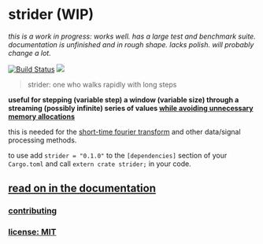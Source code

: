 # strider (WIP)

*this is a work in progress:
works well.
has a large test and benchmark suite.
documentation is unfinished and in rough shape.
lacks polish. will probably change a lot.*

[![Build Status](https://travis-ci.org/snd/strider.svg?branch=master)](https://travis-ci.org/snd/strider/branches)
[![](https://meritbadge.herokuapp.com/strider)](https://crates.io/crates/strider)

> strider: one who walks rapidly with long steps

**useful for stepping (variable step) a window (variable size)
through a streaming (possibly infinite)
series of values [while avoiding
unnecessary memory allocations](https://snd.github.io/strider/strider/index.html#memory)**

this is needed for the [short-time fourier transform](https://en.wikipedia.org/wiki/Short-time_Fourier_transform)
and other data/signal processing methods.

to use add `strider = "0.1.0"`
to the `[dependencies]` section of your `Cargo.toml` and call `extern crate strider;` in your code.

## [read on in the documentation](https://snd.github.io/strider/strider/index.html)

### [contributing](contributing.md)

### [license: MIT](LICENSE)
